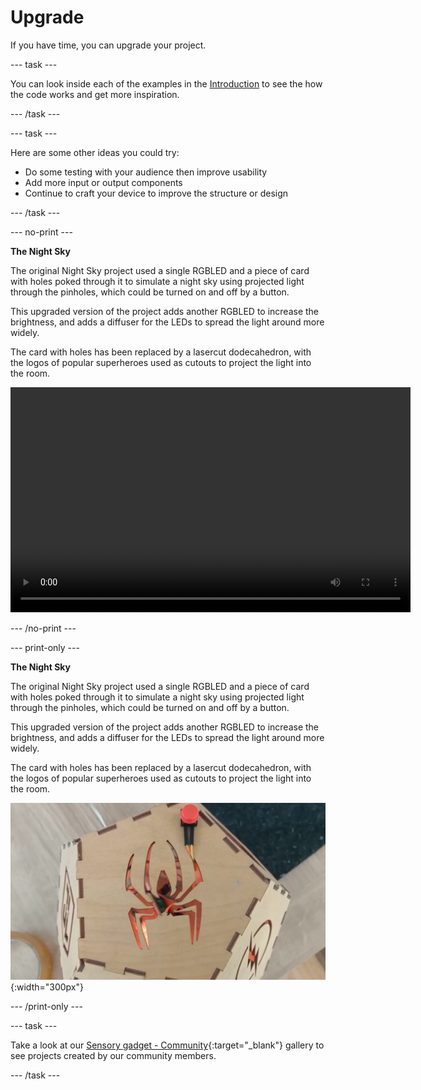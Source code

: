 # Upgrade

If you have time, you can upgrade your project.

--- task ---

You can look inside each of the examples in the [Introduction](.) to see the how the code works and get more inspiration.

--- /task ---

--- task ---

Here are some other ideas you could try:
+ Do some testing with your audience then improve usability
+ Add more input or output components
+ Continue to craft your device to improve the structure or design

--- /task ---

--- no-print ---

**The Night Sky**

The original Night Sky project used a single RGBLED and a piece of card with holes poked through it to simulate a night sky using projected light through the pinholes, which could be turned on and off by a button. 

This upgraded version of the project adds another RGBLED to increase the brightness, and adds a diffuser for the LEDs to spread the light around more widely. 

The card with holes has been replaced by a lasercut dodecahedron, with the logos of popular superheroes used as cutouts to project the light into the room. 

<video width="640" height="360" controls>
<source src="images/PicoUpgrade.mp4" type="video/mp4">
Your browser does not support WebM video, try FireFox or Chrome
</video>

--- /no-print ---

--- print-only ---

**The Night Sky**

The original Night Sky project used a single RGBLED and a piece of card with holes poked through it to simulate a night sky using projected light through the pinholes, which could be turned on and off by a button. 

This upgraded version of the project adds another RGBLED to increase the brightness, and adds a diffuser for the LEDs to spread the light around more widely. 

The card with holes has been replaced by a lasercut dodecahedron, with the logos of popular superheroes used as cutouts to project the light into the room. 

![Image showing a spider cutout from a pentagonal piece of wood, part of a dodecahedral lamp.](images/upgrade_lamp.png){:width="300px"}

--- /print-only ---

--- task ---

Take a look at our 
[Sensory gadget - Community](https://wke.lt/w/s/qX5TaK){:target="_blank"} gallery to see projects created by our community members.

--- /task ---


